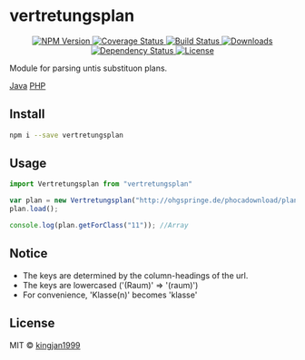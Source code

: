 # vertretungsplan

<p align="center">
  <a href="https://npmjs.org/package/vertretungsplan">
    <img src="https://img.shields.io/npm/v/vertretungsplan.svg?style=flat-square"
         alt="NPM Version">
  </a>

  <a href="https://coveralls.io/r/kingjan1999/vertretungsplan-node">
    <img src="https://img.shields.io/coveralls/kingjan1999/vertretungsplan-node.svg?style=flat-square"
         alt="Coverage Status">
  </a>

  <a href="https://travis-ci.org/kingjan1999/vertretungsplan-node">
    <img src="https://img.shields.io/travis/kingjan1999/vertretungsplan-node.svg?style=flat-square"
         alt="Build Status">
  </a>

  <a href="https://npmjs.org/package/vertretungsplan">
    <img src="http://img.shields.io/npm/dm/vertretungsplan.svg?style=flat-square"
         alt="Downloads">
  </a>

  <a href="https://david-dm.org/kingjan1999/vertretungsplan-node">
    <img src="https://david-dm.org/kingjan1999/vertretungsplan-node.svg?style=flat-square"
         alt="Dependency Status">
  </a>

  <a href="https://github.com/kingjan1999/vertretungsplan-node/blob/master/LICENSE">
    <img src="https://img.shields.io/npm/l/vertretungsplan.svg?style=flat-square"
         alt="License">
  </a>
</p>

<p align="center"><big>

</big></p>

Module for parsing untis substituon plans.

[Java](https://github.com/kingjan1999/vertretungsplan-java)
[PHP](https://github.com/kingjan1999/vertretungsplan-php)

## Install

```sh
npm i --save vertretungsplan
```

## Usage

```js
import Vertretungsplan from "vertretungsplan"

var plan = new Vertretungsplan("http://ohgspringe.de/phocadownload/plan/subst_001.htm")
plan.load();

console.log(plan.getForClass("11")); //Array

```

## Notice

- The keys are determined by the column-headings of the url.
- The keys are lowercased ('(Raum)' => '(raum)')
- For convenience, 'Klasse(n)' becomes 'klasse'

## License

MIT © [kingjan1999](http://github.com/kingjan1999)

[npm-url]: https://npmjs.org/package/vertretungsplan
[npm-image]: https://img.shields.io/npm/v/vertretungsplan.svg?style=flat-square

[travis-url]: https://travis-ci.org/kingjan1999/vertretungsplan
[travis-image]: https://img.shields.io/travis/kingjan1999/vertretungsplan.svg?style=flat-square

[coveralls-url]: https://coveralls.io/r/kingjan1999/vertretungsplan
[coveralls-image]: https://img.shields.io/coveralls/kingjan1999/vertretungsplan.svg?style=flat-square

[depstat-url]: https://david-dm.org/kingjan1999/vertretungsplan
[depstat-image]: https://david-dm.org/kingjan1999/vertretungsplan.svg?style=flat-square

[download-badge]: http://img.shields.io/npm/dm/vertretungsplan.svg?style=flat-square

